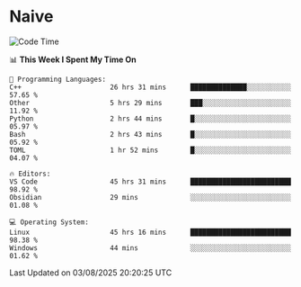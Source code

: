# Naive
<!-- ## 日拱一卒，功不唐捐 -->
<!-- [![GitHub Streak](https://streak-stats.demolab.com/?user=XiaoXKKK)](https://git.io/streak-stats) -->
<!--START_SECTION:waka-->
![Code Time](http://img.shields.io/badge/Code%20Time-565%20hrs%2039%20mins-blue)

📊 **This Week I Spent My Time On** 

```text
💬 Programming Languages: 
C++                      26 hrs 31 mins      ██████████████░░░░░░░░░░░   57.65 % 
Other                    5 hrs 29 mins       ███░░░░░░░░░░░░░░░░░░░░░░   11.92 % 
Python                   2 hrs 44 mins       █░░░░░░░░░░░░░░░░░░░░░░░░   05.97 % 
Bash                     2 hrs 43 mins       █░░░░░░░░░░░░░░░░░░░░░░░░   05.92 % 
TOML                     1 hr 52 mins        █░░░░░░░░░░░░░░░░░░░░░░░░   04.07 % 

🔥 Editors: 
VS Code                  45 hrs 31 mins      █████████████████████████   98.92 % 
Obsidian                 29 mins             ░░░░░░░░░░░░░░░░░░░░░░░░░   01.08 % 

💻 Operating System: 
Linux                    45 hrs 16 mins      █████████████████████████   98.38 % 
Windows                  44 mins             ░░░░░░░░░░░░░░░░░░░░░░░░░   01.62 % 
```


 Last Updated on 03/08/2025 20:20:25 UTC
<!--END_SECTION:waka-->
